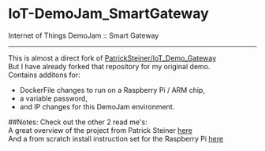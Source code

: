 # IoT-DemoJam_SmartGateway
Internet of Things DemoJam :: Smart Gateway

---
This is almost a direct fork of [PatrickSteiner/IoT_Demo_Gateway](https://github.com/PatrickSteiner/IoT_Demo_Gateway)  
But I have already forked that repository for my original demo.  
Contains additons for:  
- DockerFile changes to run on a Raspberry Pi / ARM chip,  
- a variable password,  
- and IP changes for this DemoJam environment.

##Notes:
Check out the other 2 read me's:  
A great overview of the project from Patrick Steiner [here](https://github.com/MichaelFitzurka/IoT-DemoJam_SmartGateway/blob/master/Readme.adoc)  
And a from scratch install instruction set for the Raspberry Pi [here](https://github.com/MichaelFitzurka/IoT-DemoJam_SmartGateway/blob/master/README-Raspberry_Pi.md)

